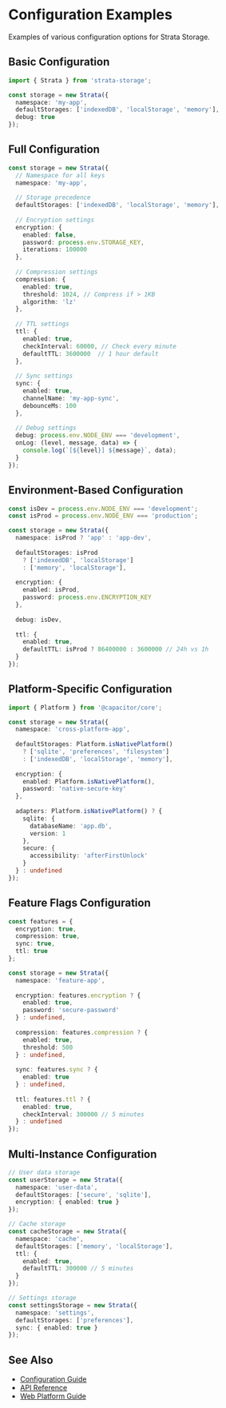 # Configuration Examples

Examples of various configuration options for Strata Storage.

## Basic Configuration

```typescript
import { Strata } from 'strata-storage';

const storage = new Strata({
  namespace: 'my-app',
  defaultStorages: ['indexedDB', 'localStorage', 'memory'],
  debug: true
});
```

## Full Configuration

```typescript
const storage = new Strata({
  // Namespace for all keys
  namespace: 'my-app',
  
  // Storage precedence
  defaultStorages: ['indexedDB', 'localStorage', 'memory'],
  
  // Encryption settings
  encryption: {
    enabled: false,
    password: process.env.STORAGE_KEY,
    iterations: 100000
  },
  
  // Compression settings
  compression: {
    enabled: true,
    threshold: 1024, // Compress if > 1KB
    algorithm: 'lz'
  },
  
  // TTL settings
  ttl: {
    enabled: true,
    checkInterval: 60000, // Check every minute
    defaultTTL: 3600000  // 1 hour default
  },
  
  // Sync settings
  sync: {
    enabled: true,
    channelName: 'my-app-sync',
    debounceMs: 100
  },
  
  // Debug settings
  debug: process.env.NODE_ENV === 'development',
  onLog: (level, message, data) => {
    console.log(`[${level}] ${message}`, data);
  }
});
```

## Environment-Based Configuration

```typescript
const isDev = process.env.NODE_ENV === 'development';
const isProd = process.env.NODE_ENV === 'production';

const storage = new Strata({
  namespace: isProd ? 'app' : 'app-dev',
  
  defaultStorages: isProd 
    ? ['indexedDB', 'localStorage']
    : ['memory', 'localStorage'],
  
  encryption: {
    enabled: isProd,
    password: process.env.ENCRYPTION_KEY
  },
  
  debug: isDev,
  
  ttl: {
    enabled: true,
    defaultTTL: isProd ? 86400000 : 3600000 // 24h vs 1h
  }
});
```

## Platform-Specific Configuration

```typescript
import { Platform } from '@capacitor/core';

const storage = new Strata({
  namespace: 'cross-platform-app',
  
  defaultStorages: Platform.isNativePlatform()
    ? ['sqlite', 'preferences', 'filesystem']
    : ['indexedDB', 'localStorage', 'memory'],
  
  encryption: {
    enabled: Platform.isNativePlatform(),
    password: 'native-secure-key'
  },
  
  adapters: Platform.isNativePlatform() ? {
    sqlite: {
      databaseName: 'app.db',
      version: 1
    },
    secure: {
      accessibility: 'afterFirstUnlock'
    }
  } : undefined
});
```

## Feature Flags Configuration

```typescript
const features = {
  encryption: true,
  compression: true,
  sync: true,
  ttl: true
};

const storage = new Strata({
  namespace: 'feature-app',
  
  encryption: features.encryption ? {
    enabled: true,
    password: 'secure-password'
  } : undefined,
  
  compression: features.compression ? {
    enabled: true,
    threshold: 500
  } : undefined,
  
  sync: features.sync ? {
    enabled: true
  } : undefined,
  
  ttl: features.ttl ? {
    enabled: true,
    checkInterval: 300000 // 5 minutes
  } : undefined
});
```

## Multi-Instance Configuration

```typescript
// User data storage
const userStorage = new Strata({
  namespace: 'user-data',
  defaultStorages: ['secure', 'sqlite'],
  encryption: { enabled: true }
});

// Cache storage
const cacheStorage = new Strata({
  namespace: 'cache',
  defaultStorages: ['memory', 'localStorage'],
  ttl: {
    enabled: true,
    defaultTTL: 300000 // 5 minutes
  }
});

// Settings storage
const settingsStorage = new Strata({
  namespace: 'settings',
  defaultStorages: ['preferences'],
  sync: { enabled: true }
});
```

## See Also

- [Configuration Guide](../getting-started/configuration.md)
- [API Reference](../api/core/strata.md)
- [Web Platform Guide](../guides/platforms/web.md)